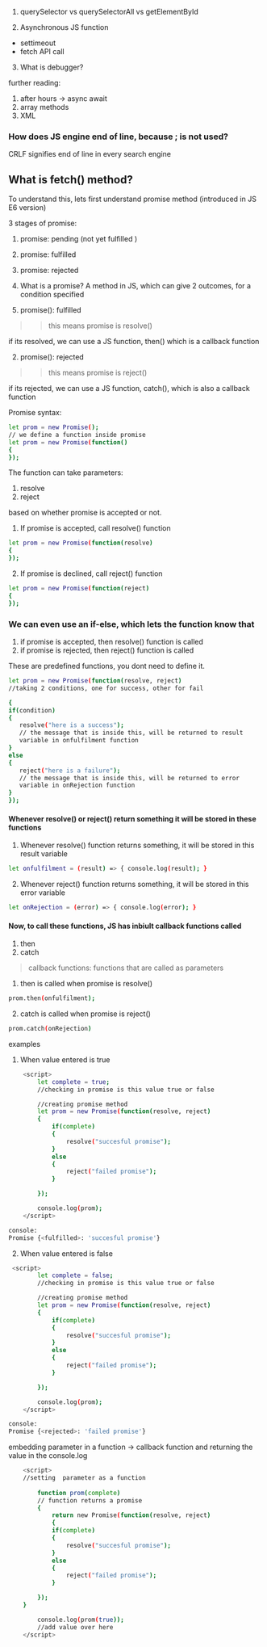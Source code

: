 1. querySelector vs querySelectorAll vs getElementById

2. Asynchronous JS function
- settimeout 
- fetch API call

3. What is debugger?

further reading:
1. after hours -> async await 
2. array methods 
3. XML 

### How does JS engine end of line, because ; is not used?
CRLF signifies end of line in every search engine


## What is fetch() method?

To understand this, lets first understand promise method 
(introduced in JS E6 version)

3 stages of promise:
1. promise: pending (not yet fulfilled )
2. promise: fulfilled 
3. promise: rejected

1. What is a promise?
A method in JS, which can give 2 outcomes, for a condition specified 
1. promise(): fulfilled 
>> this means promise is resolve()

if its resolved, we can use a JS function, then()
which is a callback function

2. promise(): rejected
>> this means promise is reject()

if its rejected, we can use a JS function, catch(),
which is also a callback function 

Promise syntax:
```bash 
let prom = new Promise();
// we define a function inside promise 
let prom = new Promise(function()
{
});
```
The function can take parameters:
1. resolve
2. reject

based on whether promise is accepted 
or not.

1. If promise is accepted, call resolve() function
```bash 
let prom = new Promise(function(resolve)
{
});
```
2. If promise is declined, call reject() function
```bash 
let prom = new Promise(function(reject)
{
});
```
### We can even use an if-else, which lets the function know that 
1. if promise is accepted, then resolve() function is called 
2. if promise is rejected, then reject() function is called 

These are predefined functions, you dont need to define it.
```bash 
let prom = new Promise(function(resolve, reject)
//taking 2 conditions, one for success, other for fail 

{
if(condition)
{ 
   resolve("here is a success");
   // the message that is inside this, will be returned to result 
   variable in onfulfilment function 
}
else
{
   reject("here is a failure");
   // the message that is inside this, will be returned to error 
   variable in onRejection function
}
});
```
#### Whenever resolve() or reject() return something it will be stored in these functions
1. Whenever resolve() function returns something, it will be stored 
in this result variable
```bash 
let onfulfilment = (result) => { console.log(result); }
```
2. Whenever reject() function returns something, it will be stored 
in this error variable 
```bash 
let onRejection = (error) => { console.log(error); }
```
#### Now, to call these functions, JS has inbiult callback functions called
1. then 
2. catch 

> callback functions: functions that are called as parameters

1. then 
is called when promise is resolve()
```bash 
prom.then(onfulfilment);
```

2. catch 
is called when promise is reject()
```bash 
prom.catch(onRejection)
```

examples 
1. When value entered is true 
```bash 
    <script>
        let complete = true; 
        //checking in promise is this value true or false 

        //creating promise method 
        let prom = new Promise(function(resolve, reject)
        {
            if(complete)
            {
                resolve("succesful promise");
            }
            else
            {
                reject("failed promise");
            }

        });

        console.log(prom);
    </script>

console:
Promise {<fulfilled>: 'succesful promise'}
```
2. When value entered is false 
```bash 
 <script>
        let complete = false; 
        //checking in promise is this value true or false 

        //creating promise method 
        let prom = new Promise(function(resolve, reject)
        {
            if(complete)
            {
                resolve("succesful promise");
            }
            else
            {
                reject("failed promise");
            }

        });

        console.log(prom);
    </script>

console:
Promise {<rejected>: 'failed promise'}
```
embedding parameter in a function -> callback function 
and returning the value in the console.log 
```bash 
    <script>
    //setting  parameter as a function 
        
        function prom(complete)
        // function returns a promise
        {
            return new Promise(function(resolve, reject)
            {
            if(complete)
            {
                resolve("succesful promise");
            }
            else
            {
                reject("failed promise");
            }

        });
    }

        console.log(prom(true));
        //add value over here 
    </script>
```